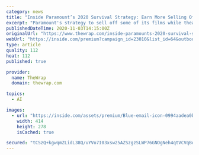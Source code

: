 ```yaml
---
category: news
title: "Inside Paramount’s 2020 Survival Strategy: Earn More Selling Off Films Than Releasing Them"
excerpt: "Paramount's strategy to sell off some of its films while theaters remain shut down may be paying off for the studio."
publishedDateTime: 2020-11-03T14:15:00Z
originalUrl: "https://www.thewrap.com/inside-paramounts-2020-survival-strategy-earn-more-selling-off-films-than-releasing-them/"
webUrl: "https://inside.com/premium?campaign_id=23010&list_id=64&outbound_id=---OUTBOUND-ID---&section_id=---SECTION-ID---&subscriber_token=---SUBSCRIBER-TOKEN---"
type: article
quality: 112
heat: 112
published: true

provider:
  name: TheWrap
  domain: thewrap.com

topics:
  - AI

images:
  - url: "https://inside.com/assets/premium/Blue-email-icon-0994aadea0b5b10b19a148e2dd34a88c4a315b76ed51d7898fa49dc4ddc6d171.png"
    width: 414
    height: 278
    isCached: true

secured: "tCSzQ+kgwqmZLidL38Q/uYVo7I03xsw25AZSzgzSLWP76GNOgNeh4qtVCVqBohmRZIFxD22pflEU345f0JV301XSSSoJGNa094286AkzZK77CHkFwomEAyvCernVC0iuWe0ol0PmC/vqzA3UqzvYNnA9xCoh2Qm5v4NL8FUPyxFZ6Dor+41szZ55uyE+qBMzcOtLSWv5aRWWJBWXeGLO0n7J9aJKswEJb4vn10xn23Ef3fWcvk/7MCZFi2RmMcn7l8YyL+K0WFq1WyfLnPlaEPrTQhn8DFGlLh+NGBAbyFrc3WmAQ/LoaaNZXUcg577/5PGXnefdyl946FOke/iP5Uh40ewGPhPSfU3pARCbjk4=;NnMUidAgS2qAU0zewxNsSQ=="
---
```


